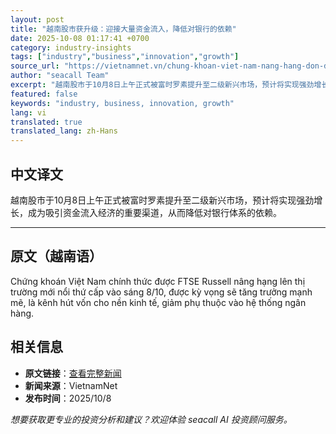 ```yaml
---
layout: post
title: "越南股市获升级：迎接大量资金流入，降低对银行的依赖"
date: 2025-10-08 01:17:41 +0700
category: industry-insights
tags: ["industry","business","innovation","growth"]
source_url: "https://vietnamnet.vn/chung-khoan-viet-nam-nang-hang-don-dong-von-lon-giam-phu-thuoc-ngan-hang-2450187.html"
author: "seacall Team"
excerpt: "越南股市于10月8日上午正式被富时罗素提升至二级新兴市场，预计将实现强劲增长，成为吸引资金流入经济的重要渠道，从而降低对银行体系的依赖。..."
featured: false
keywords: "industry, business, innovation, growth"
lang: vi
translated: true
translated_lang: zh-Hans
---
```


## 中文译文

越南股市于10月8日上午正式被富时罗素提升至二级新兴市场，预计将实现强劲增长，成为吸引资金流入经济的重要渠道，从而降低对银行体系的依赖。

---

## 原文（越南语）

Chứng khoán Việt Nam chính thức được FTSE Russell nâng hạng lên thị trường mới nổi thứ cấp vào sáng 8/10, được kỳ vọng sẽ tăng trưởng mạnh mẽ, là kênh hút vốn cho nền kinh tế, giảm phụ thuộc vào hệ thống ngân hàng.

## 相关信息

- **原文链接**：[查看完整新闻](https://vietnamnet.vn/chung-khoan-viet-nam-nang-hang-don-dong-von-lon-giam-phu-thuoc-ngan-hang-2450187.html)
- **新闻来源**：VietnamNet
- **发布时间**：2025/10/8

*想要获取更专业的投资分析和建议？欢迎体验 seacall AI 投资顾问服务。*